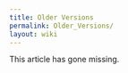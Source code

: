 ```yaml
---
title: Older Versions
permalink: Older_Versions/
layout: wiki
---
```


This article has gone missing.
